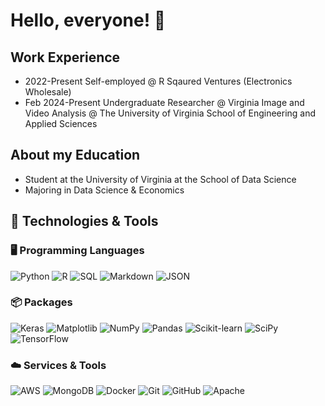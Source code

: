 # Hello, everyone! 👋

## Work Experience
* 2022-Present Self-employed @ R Sqaured Ventures (Electronics Wholesale)
* Feb 2024-Present Undergraduate Researcher @ Virginia Image and Video Analysis @ The University of Virginia School of Engineering and Applied Sciences

## About my Education
* Student at the University of Virginia at the School of Data Science
* Majoring in Data Science & Economics

## 🔧 Technologies & Tools

### 🖥️ Programming Languages
![Python](https://img.shields.io/badge/-Python-3776AB?style=for-the-badge&logo=python&logoColor=white)
![R](https://img.shields.io/badge/-R-276DC3?style=for-the-badge&logo=r&logoColor=white)
![SQL](https://img.shields.io/badge/-SQL-CC2927?style=for-the-badge&logo=microsoft-sql-server&logoColor=white)
![Markdown](https://img.shields.io/badge/-Markdown-000000?style=for-the-badge&logo=markdown&logoColor=white)
![JSON](https://img.shields.io/badge/-JSON-5E5C5C?style=for-the-badge&logo=json&logoColor=white)

### 📦 Packages
![Keras](https://img.shields.io/badge/-Keras-D00000?style=for-the-badge&logo=keras&logoColor=white)
![Matplotlib](https://img.shields.io/badge/-Matplotlib-11557C?style=for-the-badge)
![NumPy](https://img.shields.io/badge/-NumPy-013243?style=for-the-badge&logo=numpy&logoColor=white)
![Pandas](https://img.shields.io/badge/-Pandas-150458?style=for-the-badge&logo=pandas&logoColor=white)
![Scikit-learn](https://img.shields.io/badge/-Scikit--learn-F7931E?style=for-the-badge&logo=scikit-learn&logoColor=white)
![SciPy](https://img.shields.io/badge/-SciPy-8CAAE6?style=for-the-badge&logo=scipy&logoColor=white)
![TensorFlow](https://img.shields.io/badge/-TensorFlow-FF6F00?style=for-the-badge&logo=tensorflow&logoColor=white)

### ☁️ Services & Tools
![AWS](https://img.shields.io/badge/-AWS-232F3E?style=for-the-badge&logo=amazon-aws&logoColor=white)
![MongoDB](https://img.shields.io/badge/-MongoDB-47A248?style=for-the-badge&logo=mongodb&logoColor=white)
![Docker](https://img.shields.io/badge/-Docker-2496ED?style=for-the-badge&logo=docker&logoColor=white)
![Git](https://img.shields.io/badge/-Git-F05032?style=for-the-badge&logo=git&logoColor=white)
![GitHub](https://img.shields.io/badge/-GitHub-181717?style=for-the-badge&logo=github&logoColor=white)
![Apache](https://img.shields.io/badge/-Apache-D22128?style=for-the-badge&logo=apache&logoColor=white)
